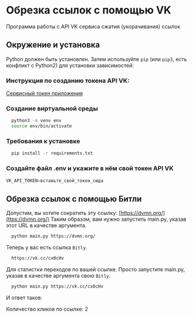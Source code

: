 # Обрезка ссылок с помощью VK

Программа работы с API VK сервиса сжатия (укорачивания) ссылок


## Окружение и установка

Python должен быть установлен.
Затем используйте `pip` (или `pip3`, есть конфликт с Python2)  для установки зависимостей:

### Инструкция по созданию токена API VK: 

[Сервисный токен приложения](https://id.vk.ru/about/business/go/docs/ru/vkid/latest/vk-id/connection/tokens/service-token)

### Создание виртуальной среды
```bash
  python3 -m venv env
  source env/bin/activate
```

### Требования к установке
```bash
  pip install -r requirements.txt
```

### Создайте файл .env и укажите в нём свой токен API VK
```python
VK_API_TOKEN=вставьте_свой_токен_сюда
```

## Обрезка ссылок с помощью Битли

Допустим, вы хотите сократить эту ссылку: [https://dvmn.org/](ttps://dvmn.org/)
Таким образом, вам нужно запустить main.py, указав этот URL в качестве аргумента.
```bash
  python main.py https://dvmn.org/
```

Теперь у вас есть ссылка `Bitly`.
```bash
  https://vk.cc/cx0cHv
```

Для статистки переходов по вашей ссылке. Просто запустите main.py, указав в качестве аргумента свою `Bitly`.
```bash
  python main.py https://vk.cc/cx0cHv
```

И ответ таков:

Количество кликов по ссылке: 2



